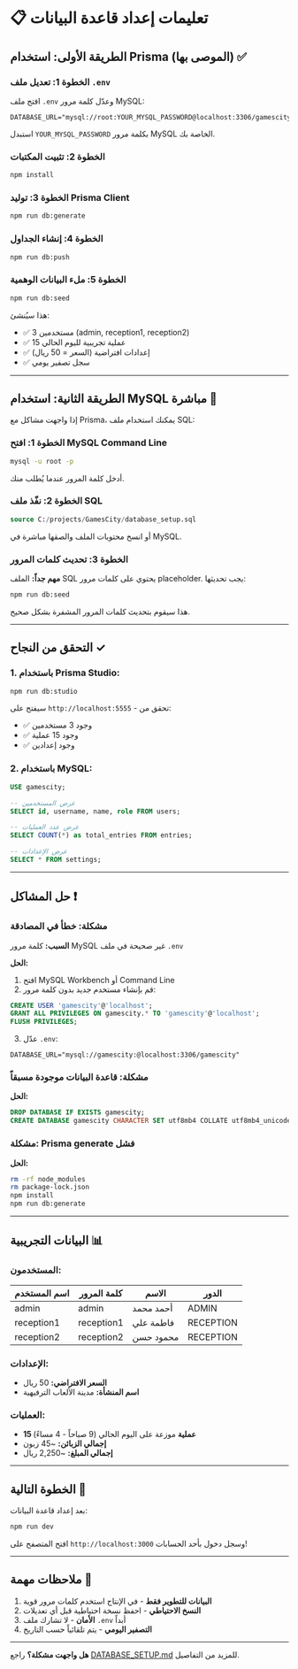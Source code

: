 # 📋 تعليمات إعداد قاعدة البيانات

## الطريقة الأولى: استخدام Prisma (الموصى بها) ✅

### الخطوة 1: تعديل ملف `.env`

افتح ملف `.env` وعدّل كلمة مرور MySQL:

```env
DATABASE_URL="mysql://root:YOUR_MYSQL_PASSWORD@localhost:3306/gamescity"
```

استبدل `YOUR_MYSQL_PASSWORD` بكلمة مرور MySQL الخاصة بك.

### الخطوة 2: تثبيت المكتبات

```bash
npm install
```

### الخطوة 3: توليد Prisma Client

```bash
npm run db:generate
```

### الخطوة 4: إنشاء الجداول

```bash
npm run db:push
```

### الخطوة 5: ملء البيانات الوهمية

```bash
npm run db:seed
```

هذا سيُنشئ:
- ✅ 3 مستخدمين (admin, reception1, reception2)
- ✅ 15 عملية تجريبية لليوم الحالي
- ✅ إعدادات افتراضية (السعر = 50 ريال)
- ✅ سجل تصفير يومي

---

## الطريقة الثانية: استخدام MySQL مباشرة 🔧

إذا واجهت مشاكل مع Prisma، يمكنك استخدام ملف SQL:

### الخطوة 1: افتح MySQL Command Line

```bash
mysql -u root -p
```

أدخل كلمة المرور عندما يُطلب منك.

### الخطوة 2: نفّذ ملف SQL

```sql
source C:/projects/GamesCity/database_setup.sql
```

أو انسخ محتويات الملف والصقها مباشرة في MySQL.

### الخطوة 3: تحديث كلمات المرور

**مهم جداً:** الملف SQL يحتوي على كلمات مرور placeholder. يجب تحديثها:

```bash
npm run db:seed
```

هذا سيقوم بتحديث كلمات المرور المشفرة بشكل صحيح.

---

## التحقق من النجاح ✓

### 1. باستخدام Prisma Studio:

```bash
npm run db:studio
```

سيفتح على `http://localhost:5555` - تحقق من:
- ✅ وجود 3 مستخدمين
- ✅ وجود 15 عملية
- ✅ وجود إعدادين

### 2. باستخدام MySQL:

```sql
USE gamescity;

-- عرض المستخدمين
SELECT id, username, name, role FROM users;

-- عرض عدد العمليات
SELECT COUNT(*) as total_entries FROM entries;

-- عرض الإعدادات
SELECT * FROM settings;
```

---

## حل المشاكل ❗

### مشكلة: خطأ في المصادقة

**السبب:** كلمة مرور MySQL غير صحيحة في ملف `.env`

**الحل:**
1. افتح MySQL Workbench أو Command Line
2. قم بإنشاء مستخدم جديد بدون كلمة مرور:

```sql
CREATE USER 'gamescity'@'localhost';
GRANT ALL PRIVILEGES ON gamescity.* TO 'gamescity'@'localhost';
FLUSH PRIVILEGES;
```

3. عدّل `.env`:
```env
DATABASE_URL="mysql://gamescity:@localhost:3306/gamescity"
```

### مشكلة: قاعدة البيانات موجودة مسبقاً

**الحل:**
```sql
DROP DATABASE IF EXISTS gamescity;
CREATE DATABASE gamescity CHARACTER SET utf8mb4 COLLATE utf8mb4_unicode_ci;
```

### مشكلة: Prisma generate فشل

**الحل:**
```bash
rm -rf node_modules
rm package-lock.json
npm install
npm run db:generate
```

---

## البيانات التجريبية 📊

### المستخدمون:

| اسم المستخدم | كلمة المرور | الاسم | الدور |
|--------------|-------------|-------|-------|
| admin | admin | أحمد محمد | ADMIN |
| reception1 | reception1 | فاطمة علي | RECEPTION |
| reception2 | reception2 | محمود حسن | RECEPTION |

### الإعدادات:

- **السعر الافتراضي:** 50 ريال
- **اسم المنشأة:** مدينة الألعاب الترفيهية

### العمليات:

- **15 عملية** موزعة على اليوم الحالي (9 صباحاً - 4 مساءً)
- **إجمالي الزبائن:** ~45 زبون
- **إجمالي المبلغ:** ~2,250 ريال

---

## الخطوة التالية 🚀

بعد إعداد قاعدة البيانات:

```bash
npm run dev
```

افتح المتصفح على `http://localhost:3000` وسجل دخول بأحد الحسابات!

---

## ملاحظات مهمة 📌

1. **البيانات للتطوير فقط** - في الإنتاج استخدم كلمات مرور قوية
2. **النسخ الاحتياطي** - احفظ نسخة احتياطية قبل أي تعديلات
3. **الأمان** - لا تشارك ملف `.env` أبداً
4. **التصفير اليومي** - يتم تلقائياً حسب التاريخ

---

**هل واجهت مشكلة؟** راجع [DATABASE_SETUP.md](./DATABASE_SETUP.md) للمزيد من التفاصيل.


